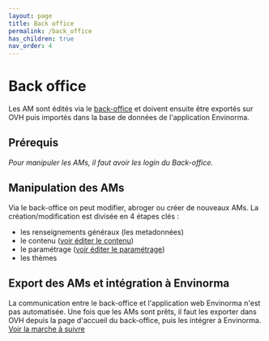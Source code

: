 ```yaml
---
layout: page
title: Back office
permalink: /back_office
has_children: true
nav_order: 4
---
```


# Back office

Les AM sont édités via le [back-office](https://envinorma-back-office.herokuapp.com/) et doivent ensuite être exportés sur OVH puis importés dans la base de données de l'application Envinorma.

## Prérequis

_Pour manipuler les AMs, il faut avoir les login du Back-office._

## Manipulation des AMs

Via le back-office on peut modifier, abroger ou créer de nouveaux AMs.
La création/modification est divisée en 4 étapes clés :

- les renseignements généraux (les metadonnées)
- le contenu ([voir éditer le contenu](/back_office/edit_content))
- le paramétrage ([voir éditer le paramétrage](/back_office/edit_parameters))
- les thèmes

## Export des AMs et intégration à Envinorma

La communication entre le back-office et l'application web Envinorma n'est pas automatisée. Une fois que les AMs sont prêts, il faut les exporter dans OVH depuis la page d'accueil du back-office, puis les intégrer à Envinorma. [Voir la marche à suivre](/data/am)
